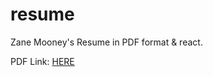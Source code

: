 # resume
Zane Mooney's Resume in PDF format &amp; react.

PDF Link: [HERE](https://github.com/zanemooney/resume/blob/main/img/zaneResume.pdf)
